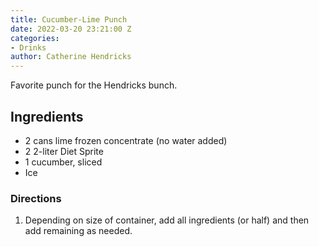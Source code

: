 ```yaml
---
title: Cucumber-Lime Punch
date: 2022-03-20 23:21:00 Z
categories:
- Drinks
author: Catherine Hendricks
---
```


Favorite punch for the Hendricks bunch. 

## Ingredients
* 2 cans lime frozen concentrate (no water added)
* 2 2-liter Diet Sprite 
* 1 cucumber, sliced
* Ice 

### Directions
1. Depending on size of container, add all ingredients (or half) and then add remaining as needed. 

